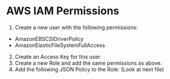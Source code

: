 # AWS IAM Permissions
1. Create a new user with the following permissions:
- AmazonEBSCSIDriverPolicy
- AmazonElasticFileSystemFullAccess
2. Create an Access Key for this user.
3. Create a new Role and add the same permissions as above.
4. Add the following JSON Policy to the Role: (Look at next file)
